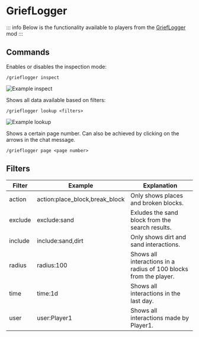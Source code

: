 # GriefLogger
::: info
Below is the functionality available to players from the [GriefLogger](https://modrinth.com/mod/grieflogger) mod
:::

## Commands

Enables or disables the inspection mode:
```
/grieflogger inspect
```
![Example inspect](https://imgur.com/Z1nXsAq.gif)


Shows all data available based on filters:
```
/grieflogger lookup <filters>
```
![Example lookup](https://imgur.com/gK7Hj9l.gif)

Shows a certain page number. Can also be achieved by clicking on the arrows in the chat message.
```
/grieflogger page <page number>
```

## Filters

| Filter  | Example                         | Explanation                                                       |
| ------- | ------------------------------- | ----------------------------------------------------------------- |
| action  | action:place_block,break_block  | Only shows places and broken blocks.                              |
| exclude | exclude:sand                    | Exludes the sand block from the search results.                   |
| include | include:sand,dirt               | Only shows dirt and sand interactions.                            |
| radius  | radius:100                      | Shows all interactions in a radius of 100 blocks from the player. |
| time    | time:1d                         | Shows all interactions in the last day.                           |
| user    | user:Player1                    | Shows all interactions made by Player1.                           |